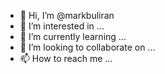 
- 👋 Hi, I’m @markbuliran
- 👀 I’m interested in ...
- 🌱 I’m currently learning ...
- 💞️ I’m looking to collaborate on ...
- 📫 How to reach me ...

<!---
markbuliran/markbuliran is a ✨ special ✨ repository because its `README.md` (this file) appears on your GitHub profile.
You can click the Preview link to take a look at your changes.
--->
